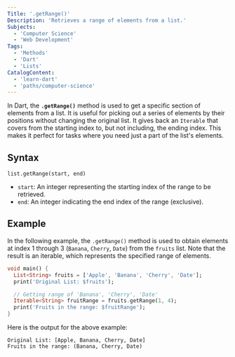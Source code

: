 ```yaml
---
Title: '.getRange()'
Description: 'Retrieves a range of elements from a list.'
Subjects:
  - 'Computer Science'
  - 'Web Development'
Tags:
  - 'Methods'
  - 'Dart'
  - 'Lists'
CatalogContent:
  - 'learn-dart'
  - 'paths/computer-science'
---
```


In Dart, the **`.getRange()`** method is used to get a specific section of elements from a list. It is useful for picking out a series of elements by their positions without changing the original list. It gives back an `Iterable` that covers from the starting index to, but not including, the ending index. This makes it perfect for tasks where you need just a part of the list's elements.

## Syntax

```pseudo
list.getRange(start, end)
```

- `start`: An integer representing the starting index of the range to be retrieved.
- `end`: An integer indicating the end index of the range (exclusive).

## Example

In the following example, the `.getRange()` method is used to obtain elements at index 1 through 3 (`Banana`, `Cherry`, `Date`) from the `fruits` list. Note that the result is an iterable, which represents the specified range of elements.

```dart
void main() {
  List<String> fruits = ['Apple', 'Banana', 'Cherry', 'Date'];
  print('Original List: $fruits');

  // Getting range of 'Banana', 'Cherry', 'Date'
  Iterable<String> fruitRange = fruits.getRange(1, 4);
  print('Fruits in the range: $fruitRange');
}
```

Here is the output for the above example:

```shell
Original List: [Apple, Banana, Cherry, Date]
Fruits in the range: (Banana, Cherry, Date)
```
